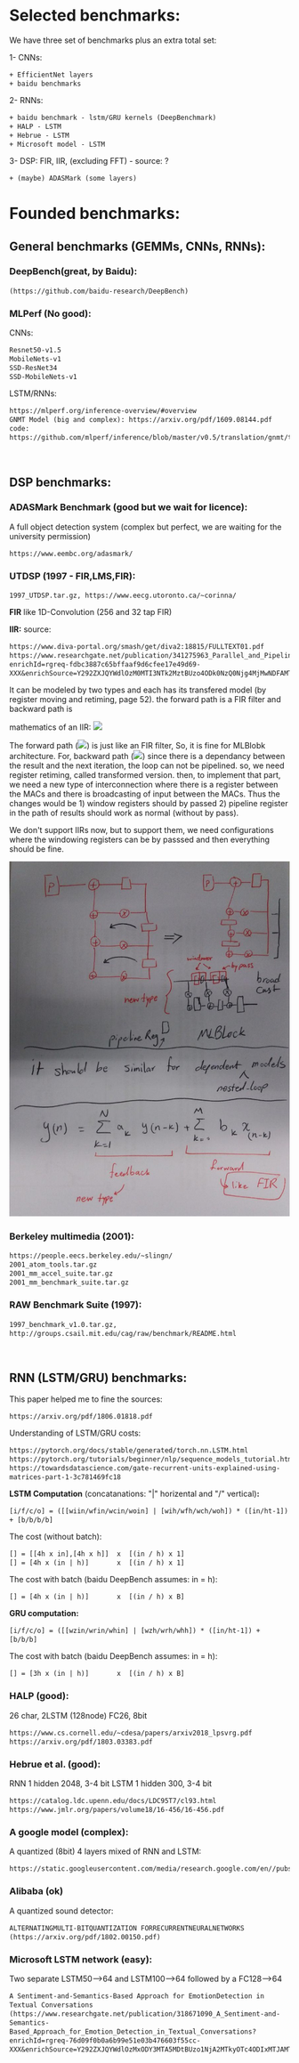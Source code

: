 # Selected benchmarks:

We have three set of benchmarks plus an extra total set:

1- CNNs: 

    + EfficientNet layers 
    + baidu benchmarks

2- RNNs: 

    + baidu benchmark - lstm/GRU kernels (DeepBenchmark)
    + HALP - LSTM
    + Hebrue - LSTM
    + Microsoft model - LSTM


3- DSP:  FIR, IIR, (excluding FFT) - source: ?
    
    + (maybe) ADASMark (some layers)
    

# Founded benchmarks:

## General benchmarks (GEMMs, CNNs, RNNs): 

### DeepBench(great, by Baidu): 

    (https://github.com/baidu-research/DeepBench)

### MLPerf (No good): 
    
CNNs:    
    
    Resnet50-v1.5
    MobileNets-v1
    SSD-ResNet34
    SSD-MobileNets-v1

LSTM/RNNs:

    https://mlperf.org/inference-overview/#overview
    GNMT Model (big and complex): https://arxiv.org/pdf/1609.08144.pdf
    code: https://github.com/mlperf/inference/blob/master/v0.5/translation/gnmt/tensorflow/nmt/gnmt_model.py

&nbsp;
&nbsp;
&nbsp;
&nbsp;

## DSP benchmarks: 
    
### ADASMark Benchmark (good but we wait for licence):

A full object detection system (complex but perfect, we are waiting for the university permission)

    https://www.eembc.org/adasmark/

### UTDSP (1997 - FIR,LMS,FIR):
    
    1997_UTDSP.tar.gz, https://www.eecg.utoronto.ca/~corinna/

**FIR**
like 1D-Convolution (256 and 32 tap FIR)

**IIR:**
source: 

    https://www.diva-portal.org/smash/get/diva2:18815/FULLTEXT01.pdf
    https://www.researchgate.net/publication/341275963_Parallel_and_Pipeline_Implementations_of_IIR_Low_Pass_Filter_on_FPGA?enrichId=rgreq-fdbc3887c65bffaaf9d6cfee17e49d69-XXX&enrichSource=Y292ZXJQYWdlOzM0MTI3NTk2MztBUzo4ODk0NzQ0Njg4MjMwNDFAMTU4OTA3ODY0Nzc3NQ%3D%3D&el=1_x_3&_esc=publicationCoverPdf

It can be modeled by two types and each has its transfered model (by register moving and retiming, page 52). the forward path is a FIR filter and backward path is 

mathematics of an IIR:  <img src="https://render.githubusercontent.com/render/math?math=y_{n} = \sum{k=1}{N}{a_{k}\times y_{n-k}} %2B \sum{k=0}{M}{b_{k}\times x_{n-k}}">

The forward path (<img src="https://render.githubusercontent.com/render/math?math=\sum{k=0}{M}{b_{k}\times x_{n-k}}">) is just like an FIR filter, So, it is fine for MLBlobk architecture. For, backward path (<img src="https://render.githubusercontent.com/render/math?math=y_{n} = \sum{k=1}{N}{a_{k}\times y_{n-k}}">) since there is a dependancy between the result and the next iteration, the loop can not be pipelined. so, we need register retiming, called transformed version. then, to implement that part, we need a new type of interconnection where there is a register between the MACs and there is broadcasting of input between the MACs. Thus the changes would be 1) window registers should by passed 2) pipeline register in the path of results should work as normal (without by pass). 

We don't support IIRs now, but to support them, we need configurations where the windowing registers can be by passsed and then everything should be fine. 

![IIR](IIR.jpg)

### Berkeley multimedia (2001):

    https://people.eecs.berkeley.edu/~slingn/
    2001_atom_tools.tar.gz
    2001_mm_accel_suite.tar.gz
    2001_mm_benchmark_suite.tar.gz

### RAW Benchmark Suite (1997):

    1997_benchmark_v1.0.tar.gz, http://groups.csail.mit.edu/cag/raw/benchmark/README.html


&nbsp;
&nbsp;
&nbsp;
&nbsp;

## RNN (LSTM/GRU) benchmarks:

This paper helped me to fine the sources: 

    https://arxiv.org/pdf/1806.01818.pdf

Understanding of LSTM/GRU costs:

    https://pytorch.org/docs/stable/generated/torch.nn.LSTM.html
    https://pytorch.org/tutorials/beginner/nlp/sequence_models_tutorial.html
    https://towardsdatascience.com/gate-recurrent-units-explained-using-matrices-part-1-3c781469fc18

**LSTM Computation** (concatanations: "|" horizental and "/" vertical)**:**

    [i/f/c/o] = ([[wiin/wfin/wcin/woin] | [wih/wfh/wch/woh]) * ([in/ht-1]) + [b/b/b/b]

The cost (without batch):

    [] = [[4h x in],[4h x h]]  x  [(in / h) x 1]
    [] = [4h x (in | h)]       x  [(in / h) x 1]

The cost with batch (baidu DeepBench assumes:  in = h):

    [] = [4h x (in | h)]       x  [(in / h) x B]


**GRU computation:**

    [i/f/c/o] = ([[wzin/wrin/whin] | [wzh/wrh/whh]) * ([in/ht-1]) + [b/b/b]

The cost with batch (baidu DeepBench assumes:  in = h):

    [] = [3h x (in | h)]       x  [(in / h) x B]

### HALP (good):

26 char, 2LSTM (128node) FC26, 8bit

    https://www.cs.cornell.edu/~cdesa/papers/arxiv2018_lpsvrg.pdf
    https://arxiv.org/pdf/1803.03383.pdf

### Hebrue et al. (good):

RNN 1 hidden 2048, 3-4 bit
LSTM 1 hidden 300, 3-4 bit 

    https://catalog.ldc.upenn.edu/docs/LDC95T7/cl93.html
    https://www.jmlr.org/papers/volume18/16-456/16-456.pdf

### A google model (complex):

A quantized (8bit) 4 layers mixed of RNN and LSTM:

    https://static.googleusercontent.com/media/research.google.com/en//pubs/archive/45379.pdf

### Alibaba (ok)

A quantized sound detector:

    ALTERNATINGMULTI-BITQUANTIZATION FORRECURRENTNEURALNETWORKS (https://arxiv.org/pdf/1802.00150.pdf)
    
### Microsoft LSTM network (easy):

Two separate LSTM50-->64 and LSTM100-->64 followed by a FC128-->64 

    A Sentiment-and-Semantics-Based Approach for EmotionDetection in Textual Conversations (https://www.researchgate.net/publication/318671090_A_Sentiment-and-Semantics-Based_Approach_for_Emotion_Detection_in_Textual_Conversations?enrichId=rgreq-76d09f0b0a6b99e51e03b476603f55cc-XXX&enrichSource=Y292ZXJQYWdlOzMxODY3MTA5MDtBUzo1NjA2MTkyOTc4ODIxMTJAMTUxMDY3MzQ2NDU5NA%3D%3D&el=1_x_3&_esc=publicationCoverPdf)





